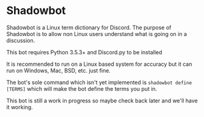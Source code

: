 # Shadowbot
Shadowbot is a Linux term dictionary for Discord. 
The purpose of Shadowbot is to allow non Linux users understand what is going on in a discussion.

This bot requires Python 3.5.3+ and Discord.py to be installed

It is recommended to run on a Linux based system for accuracy but it can run on Windows, Mac, BSD, etc. just fine.

The bot's sole command which isn't yet implemented is `shadowbot define [TERMS]` which will make the bot define the terms you put in.

This bot is still a work in progress so maybe check back later and we'll have it working.
